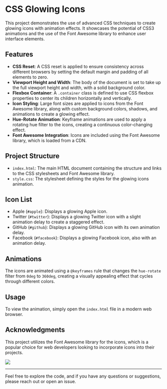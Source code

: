 # CSS Glowing Icons

This project demonstrates the use of advanced CSS techniques to create glowing icons with animation effects. It showcases the potential of CSS3 animations and the use of the Font Awesome library to enhance user interface elements.

## Features

- **CSS Reset**: A CSS reset is applied to ensure consistency across different browsers by setting the default margin and padding of all elements to zero.
- **Viewport Height and Width**: The body of the document is set to take up the full viewport height and width, with a solid background color.
- **Flexbox Container**: A `.container` class is defined to use CSS flexbox properties to center its children horizontally and vertically.
- **Icon Styling**: Large font sizes are applied to icons from the Font Awesome library, along with custom background colors, shadows, and animations to create a glowing effect.
- **Hue-Rotate Animation**: Keyframe animations are used to apply a rotating hue filter to the icons, creating a continuous color-changing effect.
- **Font Awesome Integration**: Icons are included using the Font Awesome library, which is loaded from a CDN.

## Project Structure

- `index.html`: The main HTML document containing the structure and links to the CSS stylesheets and Font Awesome library.
- `style.css`: The stylesheet defining the styles for the glowing icons animation.

## Icon List

- Apple (`#apple`): Displays a glowing Apple icon.
- Twitter (`#twitter`): Displays a glowing Twitter icon with a slight animation delay to create a staggered effect.
- GitHub (`#github`): Displays a glowing GitHub icon with its own animation delay.
- Facebook (`#facebook`): Displays a glowing Facebook icon, also with an animation delay.

## Animations

The icons are animated using a `@keyframes` rule that changes the `hue-rotate` filter from `0deg` to `360deg`, creating a visually appealing effect that cycles through different colors.

## Usage

To view the animation, simply open the `index.html` file in a modern web browser.

## Acknowledgments

This project utilizes the Font Awesome library for the icons, which is a popular choice for web developers looking to incorporate icons into their projects.

![](/image.png)


---

Feel free to explore the code, and if you have any questions or suggestions, please reach out or open an issue.

